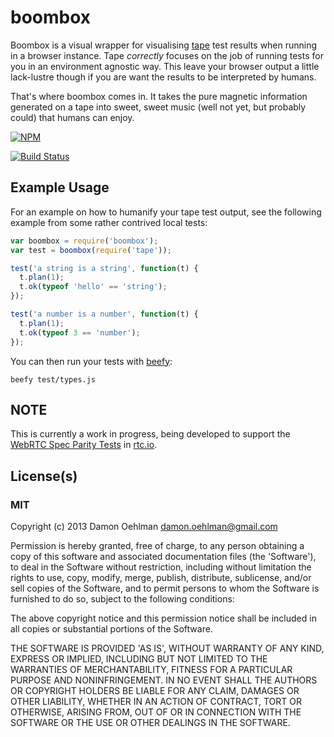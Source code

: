# boombox

Boombox is a visual wrapper for visualising
[tape](https://github.com/substack/tape) test results when running
in a browser instance.  Tape _correctly_ focuses on the job of running tests
for you in an environment agnostic way.  This leave your browser output
a little lack-lustre though if you are want the results to be interpreted
by humans.

That's where boombox comes in.  It takes the pure magnetic information
generated on a tape into sweet, sweet music (well not yet, but probably
could) that humans can enjoy.


[![NPM](https://nodei.co/npm/boombox.png)](https://nodei.co/npm/boombox/)

[![Build Status](https://travis-ci.org/DamonOehlman/boombox.png?branch=master)](https://travis-ci.org/DamonOehlman/boombox)

## Example Usage

For an example on how to humanify your tape test output, see the following
example from some rather contrived local tests:

```js
var boombox = require('boombox');
var test = boombox(require('tape'));

test('a string is a string', function(t) {
  t.plan(1);
  t.ok(typeof 'hello' == 'string');
});

test('a number is a number', function(t) {
  t.plan(1);
  t.ok(typeof 3 == 'number');
});
```

You can then run your tests with
[beefy](https://github.com/chrisdickinson/beefy):

```
beefy test/types.js
```

## NOTE

This is currently a work in progress, being developed to support the
[WebRTC Spec Parity Tests](https://github.com/rtc-io/spec-parity) in
[rtc.io](https://rtc.io).

## License(s)

### MIT

Copyright (c) 2013 Damon Oehlman <damon.oehlman@gmail.com>

Permission is hereby granted, free of charge, to any person obtaining
a copy of this software and associated documentation files (the
'Software'), to deal in the Software without restriction, including
without limitation the rights to use, copy, modify, merge, publish,
distribute, sublicense, and/or sell copies of the Software, and to
permit persons to whom the Software is furnished to do so, subject to
the following conditions:

The above copyright notice and this permission notice shall be
included in all copies or substantial portions of the Software.

THE SOFTWARE IS PROVIDED 'AS IS', WITHOUT WARRANTY OF ANY KIND,
EXPRESS OR IMPLIED, INCLUDING BUT NOT LIMITED TO THE WARRANTIES OF
MERCHANTABILITY, FITNESS FOR A PARTICULAR PURPOSE AND NONINFRINGEMENT.
IN NO EVENT SHALL THE AUTHORS OR COPYRIGHT HOLDERS BE LIABLE FOR ANY
CLAIM, DAMAGES OR OTHER LIABILITY, WHETHER IN AN ACTION OF CONTRACT,
TORT OR OTHERWISE, ARISING FROM, OUT OF OR IN CONNECTION WITH THE
SOFTWARE OR THE USE OR OTHER DEALINGS IN THE SOFTWARE.
